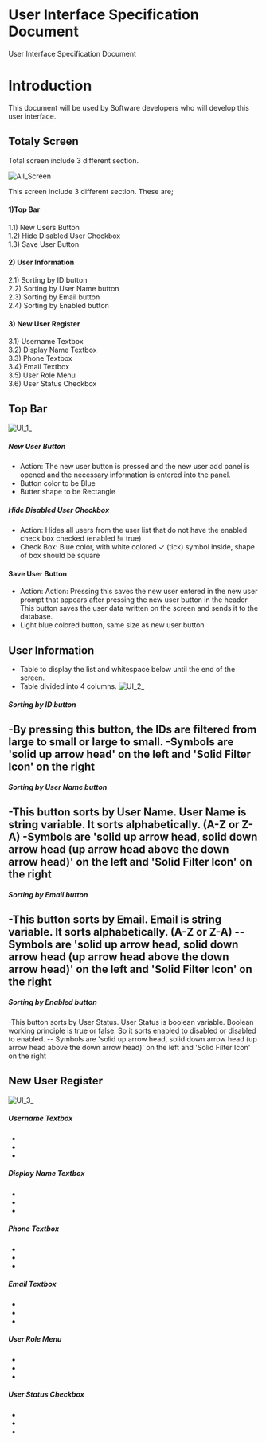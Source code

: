 # User Interface Specification Document
User Interface Specification Document

# Introduction
This document will be used by Software developers who will develop this user interface. 

## Totaly Screen
Total screen include 3 different section.

![All_Screen](https://user-images.githubusercontent.com/53150892/179973393-ef37ea52-ca61-4a25-bf44-389c40c3eaae.PNG)

This screen include 3 different section. These are; <br>
#### 1)Top Bar <br>

   1.1) New Users Button <br>
   1.2) Hide Disabled User Checkbox <br>
   1.3) Save User Button <br>
  
#### 2) User Information <br>
   2.1) Sorting by ID button<br>
   2.2) Sorting by User Name button <br>
   2.3) Sorting by Email button <br>
   2.4) Sorting by Enabled button <br>
  
#### 3) New User Register  <br>
   3.1) Username Textbox <br>
   3.2) Display Name Textbox <br>
   3.3) Phone Textbox <br>
   3.4) Email Textbox <br>
   3.5) User Role Menu <br>
   3.6) User Status Checkbox <br>
   
  
## Top Bar


![UI_1_](https://user-images.githubusercontent.com/53150892/179984982-503048b6-ae96-48e9-a212-c0ac6d337e4f.PNG)
##### New User Button
- Action: The new user button is pressed and the new user add panel is opened and the necessary    information is entered into the panel.
- Button color to be Blue
- Butter shape to be Rectangle  

##### Hide Disabled User Checkbox
- Action: Hides all users from the user list that do not have the enabled check box checked (enabled != true)
- Check Box: Blue color, with white colored ✓ (tick) symbol inside, shape of box should be square

#### Save User Button
- Action: Action: Pressing this saves the new user entered in the new user prompt that appears after pressing the new user button in the header
 This button saves the user data written on the screen and sends it to the database.
- Light blue colored button, same size as new user button 
  
## User Information
- Table to display the list and whitespace below until the end of the screen.
- Table divided into 4 columns.
![UI_2_](https://user-images.githubusercontent.com/53150892/180003914-0fe391a2-cf2a-404f-ac04-ae67d394469c.PNG)



##### Sorting by ID button
-By pressing this button, the IDs are filtered from large to small or large to small.
-Symbols are 'solid up arrow head' on the left and 'Solid Filter Icon' on the right 
-
##### Sorting by User Name button 
-This button sorts by User Name. User Name is string variable. It sorts alphabetically. (A-Z or Z-A)
-Symbols are 'solid up arrow head, solid down arrow head (up arrow head above the down arrow head)' on the left and 'Solid Filter Icon' on the right 
-
##### Sorting by Email button 
-This button sorts by Email. Email is string variable. It sorts alphabetically. (A-Z or Z-A)
-- Symbols are 'solid up arrow head, solid down arrow head (up arrow head above the down arrow head)' on the left and 'Solid Filter Icon' on the right 
-
##### Sorting by Enabled button
-This button sorts by User Status. User Status is boolean variable. Boolean working principle is true or false. So it sorts enabled to disabled or disabled to enabled.
-- Symbols are 'solid up arrow head, solid down arrow head (up arrow head above the down arrow head)' on the left and 'Solid Filter Icon' on the right 

  
  
  
## New User Register
![UI_3_](https://user-images.githubusercontent.com/53150892/180003876-ec59bf6d-e64d-45cd-afa1-019ecdeba7e1.PNG)


##### Username Textbox 
-
-
-
##### Display Name Textbox 
-
-
-
##### Phone Textbox 
-
-
-
##### Email Textbox 
-
-
-
##### User Role Menu 
-
-
-
##### User Status Checkbox 
-
-
-

